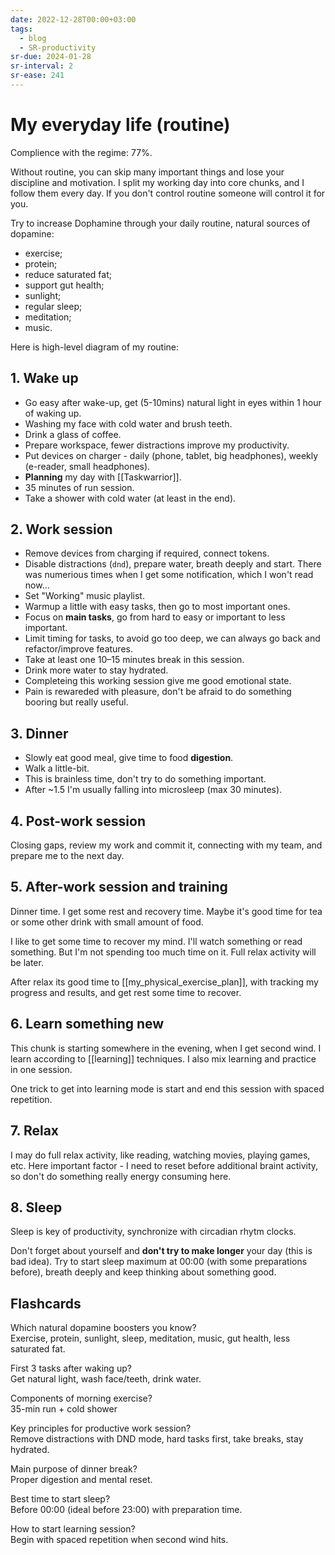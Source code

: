 ```yaml
---
date: 2022-12-28T00:00+03:00
tags:
  - blog
  - SR-productivity
sr-due: 2024-01-28
sr-interval: 2
sr-ease: 241
---
```


# My everyday life (routine)

Complience with the regime: 77%.

Without routine, you can skip many important things and lose your discipline and
motivation. I split my working day into core chunks, and I follow them every
day. If you don't control routine someone will control it for you.

Try to increase Dophamine through your daily routine, natural sources of
dopamine:

- exercise;
- protein;
- reduce saturated fat;
- support gut health;
- sunlight;
- regular sleep;
- meditation;
- music.

Here is high-level diagram of my routine:

## 1. Wake up

- Go easy after wake-up, get (5-10mins) natural light in eyes within 1 hour of
  waking up.
- Washing my face with cold water and brush teeth.
- Drink a glass of coffee.
- Prepare workspace, fewer distractions improve my productivity.
- Put devices on charger - daily (phone, tablet, big headphones), weekly
  (e-reader, small headphones).
- **Planning** my day with [[Taskwarrior]].
- 35 minutes of run session.
- Take a shower with cold water (at least in the end).

## 2. Work session

- Remove devices from charging if required, connect tokens.
- Disable distractions (`dnd`), prepare water, breath deeply and start. There
  was numerious times when I get some notification, which I won't read now...
- Set "Working" music playlist.
- Warmup a little with easy tasks, then go to most important ones.
- Focus on **main tasks**, go from hard to easy or important to less important.
- Limit timing for tasks, to avoid go too deep, we can always go back and
  refactor/improve features.
- Take at least one 10–15 minutes break in this session.
- Drink more water to stay hydrated.
- Completeing this working session give me good emotional state.
- Pain is rewareded with pleasure, don't be afraid to do something booring but
  really useful.

## 3. Dinner

- Slowly eat good meal, give time to food **digestion**.
- Walk a little-bit.
- This is brainless time, don't try to do something important.
- After ~1.5 I'm usually falling into microsleep (max 30 minutes).

## 4. Post-work session

Closing gaps, review my work and commit it, connecting with my team, and prepare
me to the next day.

## 5. After-work session and training

Dinner time. I get some rest and recovery time. Maybe it's good time
for tea or some other drink with small amount of food.

I like to get some time to recover my mind. I'll watch something or read
something. But I'm not spending too much time on it. Full relax activity will be
later.

After relax its good time to [[my_physical_exercise_plan]], with tracking my
progress and results, and get rest some time to recover.

## 6. Learn something new

This chunk is starting somewhere in the evening, when I get second wind.
I learn according to [[learning]] techniques. I also mix learning and practice
in one session.

One trick to get into learning mode is start and end this session with spaced
repetition.

## 7. Relax

I may do full relax activity, like reading, watching movies, playing games, etc.
Here important factor - I need to reset before additional braint activity, so
don't do something really energy consuming here.

## 8. Sleep

Sleep is key of productivity, synchronize with circadian rhytm clocks.

Don't forget about yourself and **don't try to make longer** your day (this is
bad idea). Try to start sleep maximum at 00:00 (with some preparations before),
breath deeply and keep thinking about something good.

## Flashcards

Which natural dopamine boosters you know?
&#10;<br>
Exercise, protein, sunlight, sleep, meditation, music, gut health, less
saturated fat.

First 3 tasks after waking up?
&#10;<br>
Get natural light, wash face/teeth, drink water.

Components of morning exercise?
&#10;<br>
35-min run + cold shower

Key principles for productive work session?
&#10;<br>
Remove distractions with DND mode, hard tasks first, take breaks, stay hydrated.

Main purpose of dinner break?
&#10;<br>
Proper digestion and mental reset.

Best time to start sleep?
&#10;<br>
Before 00:00 (ideal before 23:00) with preparation time.

How to start learning session?
&#10;<br>
Begin with spaced repetition when second wind hits.
